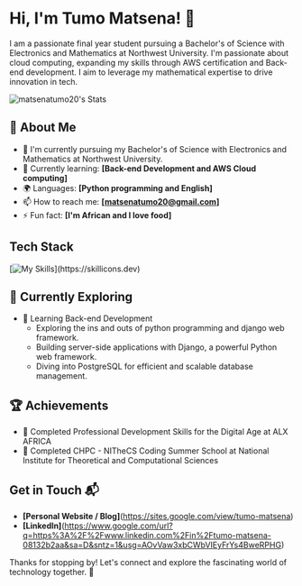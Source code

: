 # Hi, I'm Tumo Matsena! 👋

I am a passionate final year student pursuing a Bachelor's of Science with Electronics and Mathematics at Northwest University. I'm passionate about cloud computing, expanding my skills through AWS certification and Back-end development. I aim to leverage my mathematical expertise to drive innovation in tech.

![matsenatumo20's Stats](https://github-readme-stats.vercel.app/api?username=matsenatumo20&theme=vue-dark&show_icons=true&hide_border=true&count_private=true)

## 🚀 About Me

- 🔭 I'm currently pursuing my Bachelor's of Science with Electronics and Mathematics at Northwest University.
- 🌱 Currently learning: **[Back-end Development and AWS Cloud computing]**
- 🌍 Languages: **[Python programming and English]**
- 📫 How to reach me: **[matsenatumo20@gmail.com]**
- ⚡ Fun fact: **[I'm African and I love food]**

## Tech Stack
[![My Skills](https://skillicons.dev/icons?i=py,aws,django,)](https://skillicons.dev)

## 🌱 Currently Exploring

- 🚀 Learning Back-end Development
  - Exploring the ins and outs of python programming and django web framework.
  - Building server-side applications with Django, a powerful Python web framework.
  - Diving into PostgreSQL for efficient and scalable database management.

 ## 🏆 Achievements

- 🌟 Completed Professional Development Skills for the Digital Age at ALX AFRICA
- 🌟 Completed CHPC - NITheCS Coding Summer School at National Institute for Theoretical and Computational Sciences


## Get in Touch 📬

- **[Personal Website / Blog]**(https://sites.google.com/view/tumo-matsena)
- **[LinkedIn]**(https://www.google.com/url?q=https%3A%2F%2Fwww.linkedin.com%2Fin%2Ftumo-matsena-08132b2aa&sa=D&sntz=1&usg=AOvVaw3xbCWbVIEyFrYs4BweRPHG)

Thanks for stopping by! Let's connect and explore the fascinating world of technology together. 🚀
